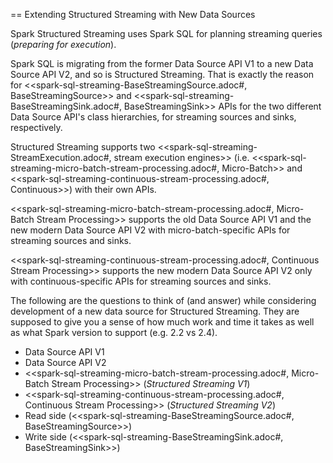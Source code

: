 == Extending Structured Streaming with New Data Sources

Spark Structured Streaming uses Spark SQL for planning streaming queries (_preparing for execution_).

Spark SQL is migrating from the former Data Source API V1 to a new Data Source API V2, and so is Structured Streaming. That is exactly the reason for <<spark-sql-streaming-BaseStreamingSource.adoc#, BaseStreamingSource>> and <<spark-sql-streaming-BaseStreamingSink.adoc#, BaseStreamingSink>> APIs for the two different Data Source API's class hierarchies, for streaming sources and sinks, respectively.

Structured Streaming supports two <<spark-sql-streaming-StreamExecution.adoc#, stream execution engines>> (i.e. <<spark-sql-streaming-micro-batch-stream-processing.adoc#, Micro-Batch>> and <<spark-sql-streaming-continuous-stream-processing.adoc#, Continuous>>) with their own APIs.

<<spark-sql-streaming-micro-batch-stream-processing.adoc#, Micro-Batch Stream Processing>> supports the old Data Source API V1 and the new modern Data Source API V2 with micro-batch-specific APIs for streaming sources and sinks.

<<spark-sql-streaming-continuous-stream-processing.adoc#, Continuous Stream Processing>> supports the new modern Data Source API V2 only with continuous-specific APIs for streaming sources and sinks.

The following are the questions to think of (and answer) while considering development of a new data source for Structured Streaming. They are supposed to give you a sense of how much work and time it takes as well as what Spark version to support (e.g. 2.2 vs 2.4).

* Data Source API V1
* Data Source API V2
* <<spark-sql-streaming-micro-batch-stream-processing.adoc#, Micro-Batch Stream Processing>> (_Structured Streaming V1_)
* <<spark-sql-streaming-continuous-stream-processing.adoc#, Continuous Stream Processing>> (_Structured Streaming V2_)
* Read side (<<spark-sql-streaming-BaseStreamingSource.adoc#, BaseStreamingSource>>)
* Write side (<<spark-sql-streaming-BaseStreamingSink.adoc#, BaseStreamingSink>>)
